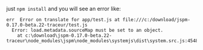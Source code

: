 just `npm install` and you will see an error like:
```
err  Error on translate for app/test.js at file:///c:/download/jspm-0.17.0-beta.22-traceur/test.js
  Error: load.metadata.sourceMap must be set to an object.
    at c:\download\jspm-0.17.0-beta.22-traceur\node_modules\jspm\node_modules\systemjs\dist\system.src.js:4548:21
```
